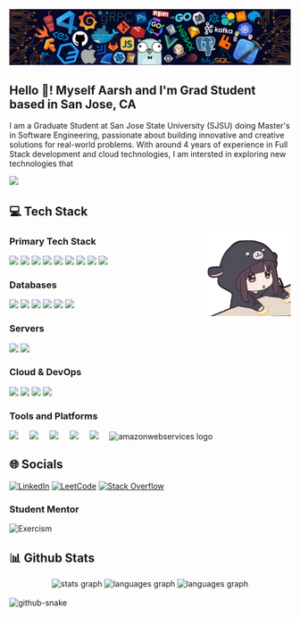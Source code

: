 <img src="assets/banner.png" />

<h2 align="left">Hello 👋! Myself Aarsh and I'm Grad Student based in San Jose, CA</h2>

I am a Graduate Student at San Jose State University (SJSU) doing Master's in Software Engineering, passionate about building innovative and creative solutions for real-world problems. With around 4 years of experience in Full Stack development and cloud technologies, I am intersted in exploring new technologies that

<img src="https://user-images.githubusercontent.com/74038190/212284100-561aa473-3905-4a80-b561-0d28506553ee.gif">

## 💻 Tech Stack

<img align="right" height="150" src="assets/chibi-anime-angry.gif" alt="anime chibi angry" />


### Primary Tech Stack

<img src="https://img.shields.io/badge/python-3670A0?style=for-the-badge&logo=python&logoColor=ffdd54" />
<img src="https://img.shields.io/badge/django-%23092E20.svg?style=for-the-badge&logo=django&logoColor=white" />
<img src="https://img.shields.io/badge/DJANGO-REST-ff1709?style=for-the-badge&logo=django&logoColor=white&color=ff1709&labelColor=gray" />
<img src="https://img.shields.io/badge/celery-%23a9cc54.svg?style=for-the-badge&logo=celery&logoColor=ddf4a4" />
<img src="https://img.shields.io/badge/pytest-%23ffffff.svg?style=for-the-badge&logo=pytest&logoColor=2f9fe3" />

<img src="https://img.shields.io/badge/node.js-339933?style=for-the-badge&logo=node.js&logoColor=white" />
<img src="https://img.shields.io/badge/angular-%23DD0031.svg?style=for-the-badge&logo=angular&logoColor=white" />
<img src="https://img.shields.io/badge/javascript-%23323330.svg?style=for-the-badge&logo=javascript&logoColor=%23F7DF1E" />
<img src="https://img.shields.io/badge/typescript-%23007ACC.svg?style=for-the-badge&logo=typescript&logoColor=white" />

### Databases
<img src="https://img.shields.io/badge/sqlite-%2307405e.svg?style=for-the-badge&logo=sqlite&logoColor=white" />
<img src="https://img.shields.io/badge/postgres-%23316192.svg?style=for-the-badge&logo=postgresql&logoColor=white" />
<img src="https://img.shields.io/badge/Supabase-3ECF8E?style=for-the-badge&logo=supabase&logoColor=white" />
<img src="https://img.shields.io/badge/MongoDB-%234ea94b.svg?style=for-the-badge&logo=mongodb&logoColor=white" />
<img src="https://img.shields.io/badge/firebase-a08021?style=for-the-badge&logo=firebase&logoColor=ffcd34" />
<img src="https://img.shields.io/badge/redis-%23DD0031.svg?style=for-the-badge&logo=redis&logoColor=white" />

### Servers

<img src="https://img.shields.io/badge/nginx-%23009639.svg?style=for-the-badge&logo=nginx&logoColor=white" />
<img src="https://img.shields.io/badge/gunicorn-%298729.svg?style=for-the-badge&logo=gunicorn&logoColor=white" />


### Cloud & DevOps

<img src="https://img.shields.io/badge/git-%23F05033.svg?style=for-the-badge&logo=git&logoColor=white" />
<img src="https://img.shields.io/badge/github%20actions-%232671E5.svg?style=for-the-badge&logo=githubactions&logoColor=white" />
<img src="https://img.shields.io/badge/docker-%230db7ed.svg?style=for-the-badge&logo=docker&logoColor=white" />
<img src="https://img.shields.io/badge/-ElasticSearch-005571?style=for-the-badge&logo=elasticsearch" />

### Tools and Platforms

<div align="left">
  <!-- <img src="https://cdn.jsdelivr.net/gh/devicons/devicon/icons/javascript/javascript-original.svg" height="30" alt="javascript logo"  />
  <img width="12" />
  <img src="https://cdn.jsdelivr.net/gh/devicons/devicon/icons/typescript/typescript-original.svg" height="30" alt="typescript logo"  />
  <img width="12" /> -->

  <img src="https://cdn.jsdelivr.net/gh/devicons/devicon@latest/icons/git/git-plain.svg" height="32" />
  <img width="12" />
  <img src="https://cdn.jsdelivr.net/gh/devicons/devicon@latest/icons/githubactions/githubactions-plain.svg" height="32" />
  <img width="12" />
  <img src="https://cdn.jsdelivr.net/gh/devicons/devicon@latest/icons/redis/redis-plain-wordmark.svg" height="32" />
  <img width="12" />
  <img src="https://cdn.jsdelivr.net/gh/devicons/devicon@latest/icons/docker/docker-plain-wordmark.svg" height="32" />
  <img width="12" />
  <img src="https://cdn.jsdelivr.net/gh/devicons/devicon@latest/icons/elasticsearch/elasticsearch-original.svg" height="32" />
  <img width="12" />
  <img src="https://cdn.jsdelivr.net/gh/devicons/devicon/icons/amazonwebservices/amazonwebservices-plain-wordmark.svg" height="32" alt="amazonwebservices logo"  />
</div>

## 🌐 Socials

[![LinkedIn](https://img.shields.io/badge/linkedin-%230077B5.svg?style=for-the-badge&logo=linkedin&logoColor=white)](https://linkedin.com/in/aarsheth/)  [![LeetCode](https://img.shields.io/badge/LeetCode-000000?style=for-the-badge&logo=LeetCode&logoColor=#d16c06)](https://leetcode.com/u/aasheth)  [![Stack Overflow](https://img.shields.io/badge/-Stackoverflow-FE7A16?style=for-the-badge&logo=stack-overflow&logoColor=white)](https://stackoverflow.com/users/11579399/wh0am1)

<!-- <p align="left">
<a href="https://linkedin.com/in/aarsheth" target="blank"><img align="center" src="https://raw.githubusercontent.com/rahuldkjain/github-profile-readme-generator/master/src/images/icons/Social/linked-in-alt.svg" alt="linkedin" height="28" width="28" /></a>
<a href="https://www.leetcode.com/aasheth" target="blank"><img align="center" src="https://raw.githubusercontent.com/rahuldkjain/github-profile-readme-generator/master/src/images/icons/Social/leet-code.svg" alt="leetcode" height="28" width="28" /></a>
<a href="https://stackoverflow.com/users/11579399/wh0am1" target="blank"><img align="center" src="https://raw.githubusercontent.com/rahuldkjain/github-profile-readme-generator/master/src/images/icons/Social/stack-overflow.svg" alt="so" height="28" width="28" /></a>
</p> -->

### Student Mentor

![Exercism](https://img.shields.io/badge/Exercism-009CAB?style=for-the-badge&logo=exercism&logoColor=white)

## 📊 Github Stats

<!-- Made with [OSS Insight](https://ossinsight.io/) -->
<!-- <a href="https://next.ossinsight.io/widgets/official/compose-user-dashboard-stats?user_id=48444630" target="_blank" style="display: block" align="center">
  <picture>
    <source media="(prefers-color-scheme: dark)" srcset="https://next.ossinsight.io/widgets/official/compose-user-dashboard-stats/thumbnail.png?user_id=48444630&image_size=auto&color_scheme=dark" width="771" height="auto">
    <img alt="Dashboard stats of @wh0th3h3llam1" src="https://next.ossinsight.io/widgets/official/compose-user-dashboard-stats/thumbnail.png?user_id=48444630&image_size=auto&color_scheme=light" width="771" height="auto">
  </picture>
</a> -->

<div align="center">
  <img src="https://github-readme-stats.vercel.app/api?username=wh0th3h3llam1&hide_title=false&hide_rank=false&show_icons=true&include_all_commits=true&count_private=true&disable_animations=false&theme=monokai&locale=en&hide_border=true" height="150" alt="stats graph"  />
  <img src="https://github-readme-streak-stats.herokuapp.com/?user=wh0th3h3llam1&theme=monokai&hide_border=true" height="150" alt="languages graph"  />
  <img src="https://github-readme-stats.vercel.app/api/top-langs?username=wh0th3h3llam1&locale=en&hide_title=false&layout=compact&card_width=320&langs_count=5&theme=monokai&hide_border=true" height="150" alt="languages graph"  />
</div>


<br clear="both">

<!-- <img src="https://raw.githubusercontent.com/wh0th3h3llam1/wh0th3h3llam1/output/github-contribution-grid-snake-dark.svg" alt="Snake animation" /> -->

<picture>
  <source media="(prefers-color-scheme: dark)" srcset="/../output/github-snake-dark.svg" />
  <source media="(prefers-color-scheme: light)" srcset="/../output/github-snake.svg" />
  <img alt="github-snake" src="/../output/github-snake.svg" />
</picture>
